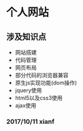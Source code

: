 # 个人网站
## 涉及知识点
- 网站搭建
- 代码管理
- 网页布局 
- 部分代码的浏览器兼容
- 原生js实现功能(dom操作)
- jquery使用 
- html5以及css3使用
- ajax使用

### 2017/10/11 xianf